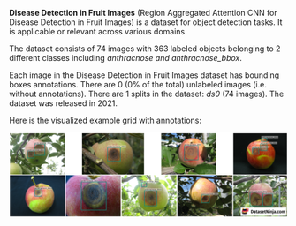 **Disease Detection in Fruit Images** (Region Aggregated Attention CNN for Disease Detection in Fruit Images) is a dataset for object detection tasks. It is applicable or relevant across various domains.

The dataset consists of 74 images with 363 labeled objects belonging to 2 different classes including *anthracnose and anthracnose_bbox*.

Each image in the Disease Detection in Fruit Images dataset has bounding boxes annotations. There are 0 (0% of the total) unlabeled images (i.e. without annotations). There are 1 splits in the dataset: *ds0* (74 images). The dataset was released in 2021.

Here is the visualized example grid with annotations:

<img src="https://github.com/dataset-ninja/disease-detection-in-fruit-images/raw/main/visualizations/horizontal_grid.png">
